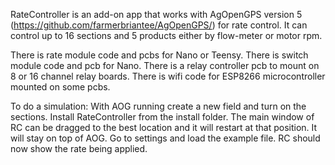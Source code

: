 RateController is an add-on app that works with AgOpenGPS version 5 (https://github.com/farmerbriantee/AgOpenGPS/) for rate control. It can control up to 16 sections and 5 products either by flow-meter or motor rpm.

There is rate module code and pcbs for Nano or Teensy. There is switch module code and pcb for Nano. There is a relay controller pcb to mount on 8 or 16 channel relay boards. There is wifi code for ESP8266 microcontroller mounted on some pcbs.

To do a simulation:
With AOG running create a new field and turn on the sections.
Install RateController from the install folder. The main window of RC can be dragged to the best location and it will restart at that position. It will stay on top of AOG. Go to settings and load the example file. RC should now show the rate being applied.
